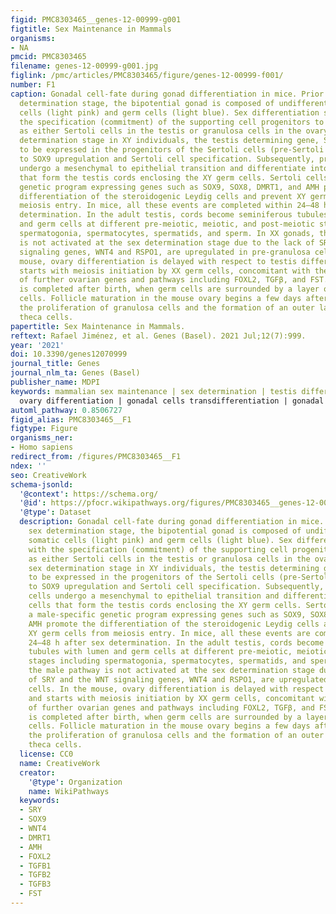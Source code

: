 ```yaml
---
figid: PMC8303465__genes-12-00999-g001
figtitle: Sex Maintenance in Mammals
organisms:
- NA
pmcid: PMC8303465
filename: genes-12-00999-g001.jpg
figlink: /pmc/articles/PMC8303465/figure/genes-12-00999-f001/
number: F1
caption: Gonadal cell-fate during gonad differentiation in mice. Prior to the sex
  determination stage, the bipotential gonad is composed of undifferentiated somatic
  cells (light pink) and germ cells (light blue). Sex differentiation starts with
  the specification (commitment) of the supporting cell progenitors to differentiate
  as either Sertoli cells in the testis or granulosa cells in the ovary. At the sex
  determination stage in XY individuals, the testis determining gene, SRY, starts
  to be expressed in the progenitors of the Sertoli cells (pre-Sertoli cells), leading
  to SOX9 upregulation and Sertoli cell specification. Subsequently, pre-Sertoli cells
  undergo a mesenchymal to epithelial transition and differentiate into Sertoli cells
  that form the testis cords enclosing the XY germ cells. Sertoli cells follow a male-specific
  genetic program expressing genes such as SOX9, SOX8, DMRT1, and AMH promote the
  differentiation of the steroidogenic Leydig cells and prevent XY germ cells from
  meiosis entry. In mice, all these events are completed within 24–48 h after sex
  determination. In the adult testis, cords become seminiferous tubules with lumen
  and germ cells at different pre-meiotic, meiotic, and post-meiotic stages including
  spermatogonia, spermatocytes, spermatids, and sperm. In XX gonads, the male pathway
  is not activated at the sex determination stage due to the lack of SRY and the WNT
  signaling genes, WNT4 and RSPO1, are upregulated in pre-granulosa cells. In the
  mouse, ovary differentiation is delayed with respect to testis differentiation and
  starts with meiosis initiation by XX germ cells, concomitant with the expression
  of further ovarian genes and pathways including FOXL2, TGFβ, and FST. Folliculogenesis
  is completed after birth, when germ cells are surrounded by a layer of granulosa
  cells. Follicle maturation in the mouse ovary begins a few days after birth including
  the proliferation of granulosa cells and the formation of an outer layer of steroidogenic
  theca cells.
papertitle: Sex Maintenance in Mammals.
reftext: Rafael Jiménez, et al. Genes (Basel). 2021 Jul;12(7):999.
year: '2021'
doi: 10.3390/genes12070999
journal_title: Genes
journal_nlm_ta: Genes (Basel)
publisher_name: MDPI
keywords: mammalian sex maintenance | sex determination | testis differentiation |
  ovary differentiation | gonadal cells transdifferentiation | gonadal genetic reprograming
automl_pathway: 0.8506727
figid_alias: PMC8303465__F1
figtype: Figure
organisms_ner:
- Homo sapiens
redirect_from: /figures/PMC8303465__F1
ndex: ''
seo: CreativeWork
schema-jsonld:
  '@context': https://schema.org/
  '@id': https://pfocr.wikipathways.org/figures/PMC8303465__genes-12-00999-g001.html
  '@type': Dataset
  description: Gonadal cell-fate during gonad differentiation in mice. Prior to the
    sex determination stage, the bipotential gonad is composed of undifferentiated
    somatic cells (light pink) and germ cells (light blue). Sex differentiation starts
    with the specification (commitment) of the supporting cell progenitors to differentiate
    as either Sertoli cells in the testis or granulosa cells in the ovary. At the
    sex determination stage in XY individuals, the testis determining gene, SRY, starts
    to be expressed in the progenitors of the Sertoli cells (pre-Sertoli cells), leading
    to SOX9 upregulation and Sertoli cell specification. Subsequently, pre-Sertoli
    cells undergo a mesenchymal to epithelial transition and differentiate into Sertoli
    cells that form the testis cords enclosing the XY germ cells. Sertoli cells follow
    a male-specific genetic program expressing genes such as SOX9, SOX8, DMRT1, and
    AMH promote the differentiation of the steroidogenic Leydig cells and prevent
    XY germ cells from meiosis entry. In mice, all these events are completed within
    24–48 h after sex determination. In the adult testis, cords become seminiferous
    tubules with lumen and germ cells at different pre-meiotic, meiotic, and post-meiotic
    stages including spermatogonia, spermatocytes, spermatids, and sperm. In XX gonads,
    the male pathway is not activated at the sex determination stage due to the lack
    of SRY and the WNT signaling genes, WNT4 and RSPO1, are upregulated in pre-granulosa
    cells. In the mouse, ovary differentiation is delayed with respect to testis differentiation
    and starts with meiosis initiation by XX germ cells, concomitant with the expression
    of further ovarian genes and pathways including FOXL2, TGFβ, and FST. Folliculogenesis
    is completed after birth, when germ cells are surrounded by a layer of granulosa
    cells. Follicle maturation in the mouse ovary begins a few days after birth including
    the proliferation of granulosa cells and the formation of an outer layer of steroidogenic
    theca cells.
  license: CC0
  name: CreativeWork
  creator:
    '@type': Organization
    name: WikiPathways
  keywords:
  - SRY
  - SOX9
  - WNT4
  - DMRT1
  - AMH
  - FOXL2
  - TGFB1
  - TGFB2
  - TGFB3
  - FST
---
```

